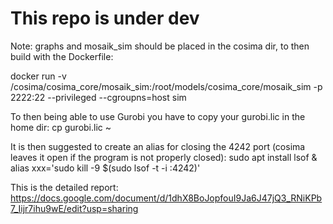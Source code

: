 # This repo is under dev
Note: graphs and mosaik_sim should be placed in the cosima dir, to then build with the Dockerfile:

docker run -v <path>/cosima/cosima_core/mosaik_sim:/root/models/cosima_core/mosaik_sim -p 2222:22 --privileged --cgroupns=host sim

To then being able to use Gurobi you have to copy your gurobi.lic in the home dir: 
cp gurobi.lic ~

It is then suggested to create an alias for closing the 4242 port (cosima leaves it open if the program is not properly closed):
sudo apt install lsof &
alias xxx='sudo kill -9 $(sudo lsof -t -i :4242)'

This is the detailed report: https://docs.google.com/document/d/1dhX8BoJopfouI9Ja6J47jQ3_RNiKPb7_Iijr7ihu9wE/edit?usp=sharing
